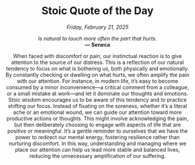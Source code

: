 <h1 align="center">Stoic Quote of the Day</h1>
<p align="center"><em><!--date-start-->Friday, February 21, 2025<!--date-end--></em></p>
<p align="center">
    <em><!--START_SECTION:quote-text-->
Is natural to touch more often the part that hurts.
<!--END_SECTION:quote-text--></em><br>
    <strong>— <!--START_SECTION:quote-author-->
Seneca
<!--END_SECTION:quote-author--></strong>
</p>

<p align="center" style="max-width:600px;margin:0 auto;">
<!--START_SECTION:quote-interpretation-->
When faced with discomfort or pain, our instinctual reaction is to give attention to the source of our distress. This is a reflection of our natural tendency to focus on what is bothering us, both physically and emotionally. By constantly checking or dwelling on what hurts, we often amplify the pain with our attention. For instance, in modern life, it’s easy to become consumed by a minor inconvenience—a critical comment from a colleague, or a small mistake at work—and let it dominate our thoughts and emotions. Stoic wisdom encourages us to be aware of this tendency and to practice shifting our focus. Instead of fixating on the soreness, whether it’s a literal ache or an emotional wound, we can guide our attention toward more productive actions or thoughts. This might involve acknowledging the pain, but then deliberately choosing to engage with aspects of life that are positive or meaningful. It’s a gentle reminder to ourselves that we have the power to redirect our mental energy, fostering resilience rather than nurturing discomfort. In this way, understanding and managing where we place our attention can help us lead more stable and balanced lives, reducing the unnecessary amplification of our suffering.
<!--END_SECTION:quote-interpretation-->
</p>
